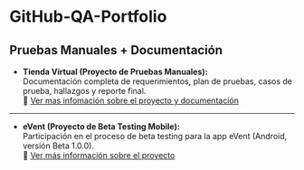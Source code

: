 # GitHub-QA-Portfolio

## Pruebas Manuales + Documentación  

- **Tienda Virtual (Proyecto de Pruebas Manuales):**  
  Documentación completa de requerimientos, plan de pruebas, casos de prueba, hallazgos y reporte final.  
📑   [ Ver mas infomación sobre el proyecto y documentación](/docs/qa-pruebas-manuales-ecommerce.md)

---

- **eVent (Proyecto de Beta Testing Mobile):**  
  Participación en el proceso de beta testing para la app eVent (Android, versión Beta 1.0.0).  
 📁  [Ver más información sobre el proyecto](https://sugary-theater-f73.notion.site/Feedback-eVent-App-Beta-Testing-18f23ae68db581c0abcaf77f9b5ef458?source=copy_link)  

